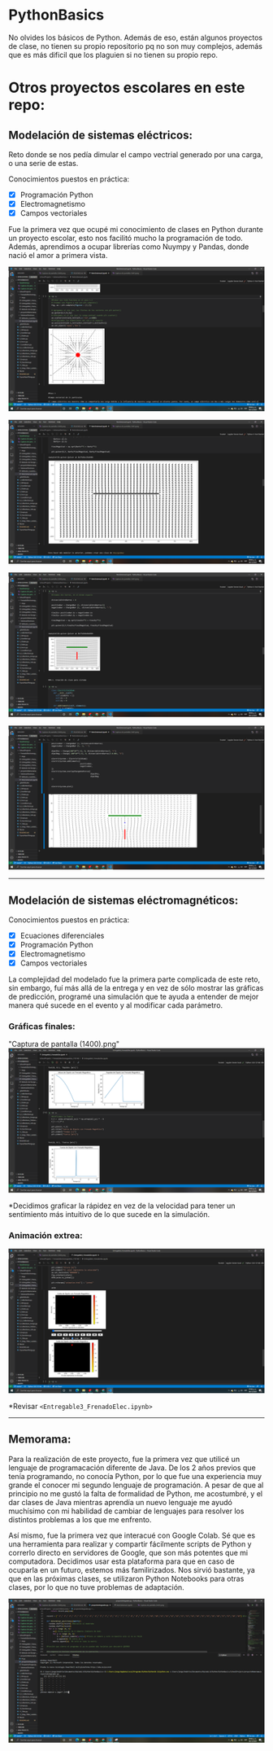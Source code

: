 # PythonBasics
No olvides los básicos de Python. Además de eso, están algunos proyectos de clase, no tienen su propio repositorio pq no son muy complejos, además que es más dificil que los plaguien si no tienen su propio repo. 


# Otros proyectos escolares en este repo:

## Modelación de sistemas eléctricos:

Reto donde se nos pedía dimular el campo vectrial generado por una carga, o una serie de estas. 

Conocimientos puestos en práctica:
- [x] Programación Python
- [x] Electromagnetismo
- [x] Campos vectoriales

Fue la primera vez que ocupé mi conocimiento de clases en Python durante un proyecto escolar, esto nos facilitó mucho la programación de todo. Además, aprendimos a ocupar librerías como Nuympy y Pandas, donde nació el amor a primera vista. 

<img src="ReadMeImgs/Captura de pantalla (1402).png"
     alt="Una sóla carga"
     style="float: center; margin-right: 10px;" />

<img src="ReadMeImgs/Captura de pantalla (1403).png"
     alt="Barra de cargas"
     style="float: center; margin-right: 10px;" />

<img src="ReadMeImgs/Captura de pantalla (1404).png"
     alt="Dos barras"
     style="float: center; margin-right: 10px;" />

<img src="ReadMeImgs/Captura de pantalla (1405).png"
     alt="Dos barras y carga"
     style="float: center; margin-right: 10px;" />

***

## Modelación de sistemas eléctromagnéticos:

Conocimientos puestos en práctica:
- [x] Ecuaciones diferenciales
- [x] Programación Python
- [x] Electromagnetismo
- [x] Campos vectoriales

La complejidad del modelado fue la primera parte complicada de este reto, sin embargo, fuí más allá de la entrega y en vez de sólo mostrar las gráficas de predicción, programé una simulación que te ayuda a entender de mejor manera qué sucede en el evento y al modificar cada parámetro. 

### Gráficas finales:
"Captura de pantalla (1400).png"
<img src= "ReadMeImgs/Captura de pantalla (1400).png"
     alt="Gráficas requeridas"
     style="float: center; margin-right: 10px;" />

*Decidimos graficar la rápidez en vez de la velocidad para tener un sentimiento más intuitivo de lo que sucede en la simulación.

### Animación extrea:
<img src="ReadMeImgs/Captura de pantalla (1401).png"
     alt="Animación"
     style="float: center; margin-right: 10px;" />

*Revisar `<Entregable3_FrenadoElec.ipynb>`


***

## Memorama:

Para la realización de este proyecto, fue la primera vez que utilicé un lenguaje de programacación diferente de Java. De los 2 años previos que tenía programando, no conocía Python, por lo que fue una experiencia muy grande el conocer mi segundo lenguaje de programación. A pesar de que al principio no me gustó la falta de formalidad de Python, me acostumbré, y el dar clases de Java mientras aprendía un nuevo lenguaje me ayudó muchísimo con mi habilidad de cambiar de lenguajes para resolver los distintos problemas a los que me enfrento.


Así mismo, fue la primera vez que interacué con Google Colab. Sé que es una herramienta para realizar y compartir fácilmente scripts de Python y correrlo directo en servidores de Google, que son más potentes que mi computadora. Decidimos usar esta plataforma para que en caso de ocuparla en un futuro, estemos más familirizados. Nos sirvió bastante, ya que en las próximas clases, se utilizaron Python Notebooks para otras clases, por lo que no tuve problemas de adaptación. 

<img src="ReadMeImgs/Captura de pantalla (1406).png"
     alt="Animación"
     style="float: center; margin-right: 10px;" />